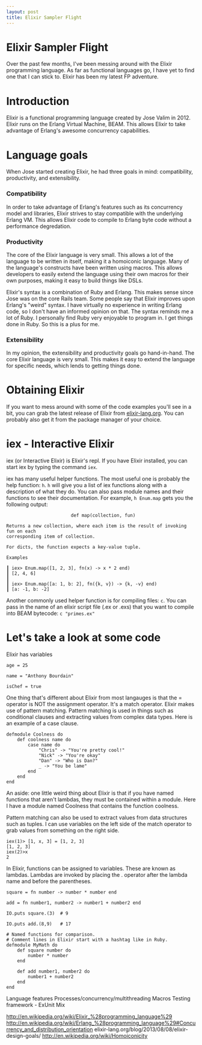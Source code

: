 ```yaml
---
layout: post
title: Elixir Sampler Flight
---
```


Elixir Sampler Flight
=====================

Over the past few months, I've been messing around with the Elixir programming language. As far as functional languages go, I have yet to find one that I can stick to. Elixir has been my latest FP adventure. 

# Introduction

Elixir is a functional programming language created by Jose Valim in 2012. Elixir runs on the Erlang Virtual Machine, BEAM. This allows Elixir to take advantage of Erlang's awesome concurrency capabilities. 

# Language goals
When Jose started creating Elixir, he had three goals in mind: compatibility, productivity, and extensibility.

### Compatibility
In order to take advantage of Erlang's features such as its concurrency model and libraries, Elixir strives to stay compatible with the underlying Erlang VM. This allows Elixir code to compile to Erlang byte code without a performance degredation. 

### Productivity

The core of the Elixir language is very small. This allows a lot of the language to be written in itself, making it a homoiconic language. Many of the language's constructs have been written using macros. This allows developers to easily extend the language using their own macros for their own purposes, making it easy to build things like DSLs.

Elixir's syntax is a combination of Ruby and Erlang. This makes sense since Jose was on the core Rails team. Some people say that Elixir improves upon Erlang's "weird" syntax. I have virtually no experience in writing Erlang code, so I don't have an informed opinion on that. The syntax reminds me a lot of Ruby. I personally find Ruby very enjoyable to program in. I get things done in Ruby. So this is a plus for me. 

### Extensibility

In my opinion, the extensibility and productivity goals go hand-in-hand. The core Elixir language is very small. This makes it easy to extend the language for specific needs, which lends to getting things done.   

# Obtaining Elixir

If you want to mess around with some of the code examples you'll see in a bit, you can grab the latest release of Elixir from [elixir-lang.org](http://elixir-lang.org/). You can probably also get it from the package manager of your choice. 

# iex - Interactive Elixir

iex (or Interactive Elixir) is Elixir's repl. If you have Elixir installed, you can start iex by typing the command `iex`.

iex has many useful helper functions. The most useful one is probably the help function: `h`. `h` will give you a list of iex functions along with a description of what they do. You can also pass module names and their functions to see their documentation. For example, `h Enum.map` gets you the following output:

                            def map(collection, fun)

	Returns a new collection, where each item is the result of invoking fun on each
	corresponding item of collection.

	For dicts, the function expects a key-value tuple.

	Examples

	┃ iex> Enum.map([1, 2, 3], fn(x) -> x * 2 end)
	┃ [2, 4, 6]
	┃
	┃ iex> Enum.map([a: 1, b: 2], fn({k, v}) -> {k, -v} end)
	┃ [a: -1, b: -2]

Another commonly used helper function is for compiling files: `c`. You can pass in the name of an elixir script file (.ex or .exs) that you want to compile into BEAM bytecode: `c "primes.ex"` 

# Let's take a look at some code

Elixir has variables

	age = 25

	name = "Anthony Bourdain"

	isChef = true

One thing that's different about Elixir from most langauges is that the = operator is NOT the assignment operator. It's a match operator. Elixir makes use of pattern matching. Pattern matching is used in things such as conditional clauses and extracting values from complex data types. Here is an example of a case clause.

	defmodule Coolness do
		def coolness name do
			case name do
				"Chris" -> "You're pretty cool!"
				"Nick" -> "You're okay"
				"Dan" -> "Who is Dan?"
				_ -> "You be lame"
			end
		end
	end

An aside: one little weird thing about Elixir is that if you have named functions that aren't lambdas, they must be contained within a module. Here I have a module named Coolness that contains the function coolness. 

Pattern matching can also be used to extract values from data structures such as tuples. I can use variables on the left side of the match operator to grab values from something on the right side.

	iex(1)> [1, x, 3] = [1, 2, 3]
	[1, 2, 3]
	iex(2)>x
	2

In Elixir, functions can be assigned to variables. These are known as lambdas. Lambdas are invoked by placing the . operator after the lambda name and before the parentheses.

	square = fn number -> number * number end

	add = fn number1, number2 -> number1 + number2 end

	IO.puts square.(3)	# 9

	IO.puts add.(8,9)	# 17

	# Named functions for comparison.
	# Comment lines in Elixir start with a hashtag like in Ruby.
	defmodule MyMath do
		def square number do
			number * number
		end

		def add number1, number2 do
			number1 + number2
		end
	end


Language features
Processes/concurrency/multithreading
Macros
Testing framework - ExUnit
Mix

http://en.wikipedia.org/wiki/Elixir_%28programming_language%29
http://en.wikipedia.org/wiki/Erlang_%28programming_language%29#Concurrency_and_distribution_orientation
elixir-lang.org/blog/2013/08/08/elixir-design-goals/
http://en.wikipedia.org/wiki/Homoiconicity
